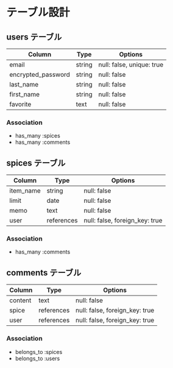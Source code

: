 
# テーブル設計

## users テーブル

| Column                  | Type   | Options                  |
| ----------------------- | ------ | ------------------------ |
| email                   | string | null: false, unique: true|
| encrypted_password      | string | null: false              |
| last_name               | string | null: false              |
| first_name              | string | null: false              |
| favorite                |  text  | null: false              |

### Association

- has_many :spices
- has_many :comments

## spices テーブル

| Column     | Type         | Options                        |
| ---------- | ------------ | ------------------------------ |
| item_name  | string       | null: false                    |
| limit      | date         | null: false                    |
| memo       | text         | null: false                    |
| user       | references   | null: false, foreign_key: true |

### Association

- has_many :comments

## comments テーブル

| Column    | Type       | Options                        |
| --------- | ---------- | ------------------------------ |
| content   | text       | null: false                    |
| spice     | references | null: false, foreign_key: true |
| user      | references | null: false, foreign_key: true |

### Association

- belongs_to :spices
- belongs_to :users

